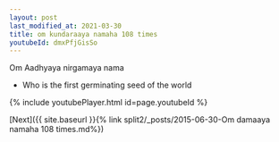 ```yaml
---
layout: post
last_modified_at: 2021-03-30
title: om kundaraaya namaha 108 times
youtubeId: dmxPfjGisSo
---
```

 
 
Om Aadhyaya nirgamaya nama 
 
 -  Who is the first germinating seed of the world 
 
  
 
  
 
 
 
 
 
 


{% include youtubePlayer.html id=page.youtubeId %}
 
[Next]({{ site.baseurl }}{% link  split2/_posts/2015-06-30-Om damaaya namaha 108 times.md%})
 
